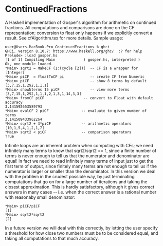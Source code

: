 # ContinuedFractions
A Haskell implementation of Gosper's algorithm for arithmetic on continued fractions. All computations and comparisons are done on the CF representation; conversion to float only happens if we explicitly convert a result. See cfAlgorithm.tex for more details.
Sample usage:



	user@Users-MacBook-Pro ContinuedFractions % ghci
	GHCi, version 8.10.7: https://www.haskell.org/ghc/  :? for help
	Prelude> :load gosper.hs 
	[1 of 1] Compiling Main             ( gosper.hs, interpreted )
	Ok, one module loaded.
	*Main> sqrt2 = MakeCF (1:(cycle [2]))  -- CF is a wrapper for [Integer]
	*Main> piCF  = floatToCF pi            -- create CF from Numeric
	*Main> piCF                            -- show 8 terms by default
	[3,7,15,1,292,1,1,1]
	*Main> showNterms 15 piCF              -- view more terms
	[3,7,15,1,292,1,1,1,2,1,3,1,14,3,3]
	*Main> fromCF piCF                  -- convert to Float with default accuracy
	3.141592653589793
	*Main> evalCF 2 piCF               -- evaluate to given number of terms
	3.141509433962264
	*Main> sqrt2 + 3*piCF              -- arithmetic operators
	[10,1,5,4,1,2,1,7]
	*Main> sqrt2 < piCF                -- comparison operators
	True






Infinite loops are an inherent problem when computing with CFs; we need
infinitely many terms to know that sqrt2/sqrt2 == 1, since a finite number 
of terms is never enough to tell us that the numerator and denominator are
equal! In fact we need to read infinitely many terms of input just to get
the first term of output, since finitely many terms are not enough to tell
us if the numerator is larger or smaller than the denominator. In this 
version we deal with the problem in the crudest possible way, by just 
terminating computations that go on for a large number of iterations and
taking the closest approximation. This is hardly satisfactory, although it
gives correct answers in many cases -- i.e. when the correct answer is a 
rational number with reasonaby small denominator:

	*Main> piCF/piCF
	[1]
	*Main> sqrt2*sqrt2
	[2]

In a future version we will deal with this correctly, by letting the user
specify a threshold for how close two numbers must be to be considered
equal, and taking all computations to that much accuracy.
